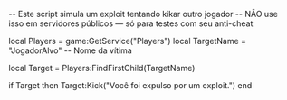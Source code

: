 -- Este script simula um exploit tentando kikar outro jogador
-- NÃO use isso em servidores públicos — só para testes com seu anti-cheat

local Players = game:GetService("Players")
local TargetName = "JogadorAlvo" -- Nome da vítima

local Target = Players:FindFirstChild(TargetName)

if Target then
    Target:Kick("Você foi expulso por um exploit.")
end
